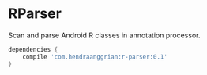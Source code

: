 RParser
=======
Scan and parse Android R classes in annotation processor.
```gradle
dependencies {
    compile 'com.hendraanggrian:r-parser:0.1'
}
```